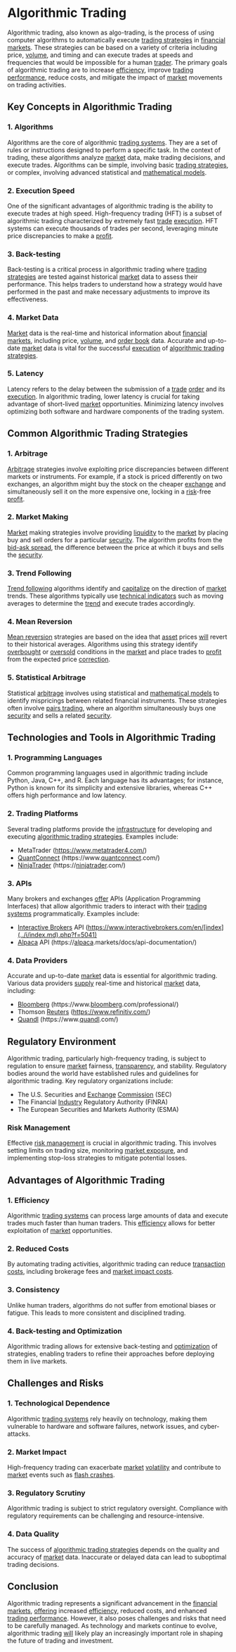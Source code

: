 # Algorithmic Trading

Algorithmic trading, also known as algo-trading, is the process of using computer algorithms to automatically execute [trading strategies](../t/trading_strategies.md) in [financial markets](../f/financial_market.md). These strategies can be based on a variety of criteria including price, [volume](../v/volume.md), and timing and can execute trades at speeds and frequencies that would be impossible for a human [trader](../t/trader.md). The primary goals of algorithmic trading are to increase [efficiency](../e/efficiency.md), improve [trading performance](../t/trading_performance.md), reduce costs, and mitigate the impact of [market](../m/market.md) movements on trading activities.

## Key Concepts in Algorithmic Trading

### 1. Algorithms

Algorithms are the core of algorithmic [trading systems](../t/trading_systems.md). They are a set of rules or instructions designed to perform a specific task. In the context of trading, these algorithms analyze [market](../m/market.md) data, make trading decisions, and execute trades. Algorithms can be simple, involving basic [trading strategies](../t/trading_strategies.md), or complex, involving advanced statistical and [mathematical models](../m/mathematical_models_in_trading.md).

### 2. Execution Speed

One of the significant advantages of algorithmic trading is the ability to execute trades at high speed. High-frequency trading (HFT) is a subset of algorithmic trading characterized by extremely fast [trade](../t/trade.md) [execution](../e/execution.md). HFT systems can execute thousands of trades per second, leveraging minute price discrepancies to make a [profit](../p/profit.md).

### 3. Back-testing

Back-testing is a critical process in algorithmic trading where [trading strategies](../t/trading_strategies.md) are tested against historical [market](../m/market.md) data to assess their performance. This helps traders to understand how a strategy would have performed in the past and make necessary adjustments to improve its effectiveness.

### 4. Market Data

[Market](../m/market.md) data is the real-time and historical information about [financial markets](../f/financial_market.md), including price, [volume](../v/volume.md), and [order book](../o/order_book.md) data. Accurate and up-to-date [market](../m/market.md) data is vital for the successful [execution](../e/execution.md) of [algorithmic trading strategies](../a/algorithmic_trading_strategies.md).

### 5. Latency

Latency refers to the delay between the submission of a [trade](../t/trade.md) [order](../o/order.md) and its [execution](../e/execution.md). In algorithmic trading, lower latency is crucial for taking advantage of short-lived [market](../m/market.md) opportunities. Minimizing latency involves optimizing both software and hardware components of the trading system.

## Common Algorithmic Trading Strategies

### 1. Arbitrage

[Arbitrage](../a/arbitrage.md) strategies involve exploiting price discrepancies between different markets or instruments. For example, if a stock is priced differently on two exchanges, an algorithm might buy the stock on the cheaper [exchange](../e/exchange.md) and simultaneously sell it on the more expensive one, locking in a [risk](../r/risk.md)-free [profit](../p/profit.md).

### 2. Market Making

[Market](../m/market.md) making strategies involve providing [liquidity](../l/liquidity.md) to the [market](../m/market.md) by placing buy and sell orders for a particular [security](../s/security.md). The algorithm profits from the [bid-ask spread](../b/bid-ask_spread.md), the difference between the price at which it buys and sells the [security](../s/security.md).

### 3. Trend Following

[Trend following](../t/trend_following.md) algorithms identify and [capitalize](../c/capitalize.md) on the direction of [market](../m/market.md) trends. These algorithms typically use [technical indicators](../t/technical_indicator.md) such as moving averages to determine the [trend](../t/trend.md) and execute trades accordingly.

### 4. Mean Reversion

[Mean reversion](../m/mean_reversion.md) strategies are based on the idea that [asset](../a/asset.md) prices [will](../w/will.md) revert to their historical averages. Algorithms using this strategy identify [overbought](../o/overbought.md) or [oversold](../o/oversold.md) conditions in the [market](../m/market.md) and place trades to [profit](../p/profit.md) from the expected price [correction](../c/correction.md).

### 5. Statistical Arbitrage

Statistical [arbitrage](../a/arbitrage.md) involves using statistical and [mathematical models](../m/mathematical_models_in_trading.md) to identify mispricings between related financial instruments. These strategies often involve [pairs trading](../p/pairs_trading.md), where an algorithm simultaneously buys one [security](../s/security.md) and sells a related [security](../s/security.md).

## Technologies and Tools in Algorithmic Trading

### 1. Programming Languages

Common programming languages used in algorithmic trading include Python, Java, C++, and R. Each language has its advantages; for instance, Python is known for its simplicity and extensive libraries, whereas C++ offers high performance and low latency.

### 2. Trading Platforms

Several trading platforms provide the [infrastructure](../i/infrastructure.md) for developing and executing [algorithmic trading strategies](../a/algorithmic_trading_strategies.md). Examples include:

- MetaTrader (https://www.metatrader4.com/)
- [QuantConnect](../q/quantconnect.md) (https://www.[quantconnect](../q/quantconnect.md).com/)
- [NinjaTrader](../n/ninjatrader.md) (https://[ninjatrader](../n/ninjatrader.md).com/)

### 3. APIs

Many brokers and exchanges [offer](../o/offer.md) APIs (Application Programming Interfaces) that allow algorithmic traders to interact with their [trading systems](../t/trading_systems.md) programmatically. Examples include:

- [Interactive Brokers](../i/interactive_brokers.md) API (https://www.interactivebrokers.com/en/[index](../i/index.md).php?f=5041)
- [Alpaca](../a/alpaca.md) API (https://[alpaca](../a/alpaca.md).markets/docs/api-documentation/)

### 4. Data Providers

Accurate and up-to-date [market](../m/market.md) data is essential for algorithmic trading. Various data providers [supply](../s/supply.md) real-time and historical [market](../m/market.md) data, including:

- [Bloomberg](../b/bloomberg.md) (https://www.[bloomberg](../b/bloomberg.md).com/professional/)
- Thomson [Reuters](../r/reuters.md) (https://www.refinitiv.com/)
- [Quandl](../q/quandl.md) (https://www.[quandl](../q/quandl.md).com/)

## Regulatory Environment

Algorithmic trading, particularly high-frequency trading, is subject to regulation to ensure [market](../m/market.md) fairness, [transparency](../t/transparency.md), and stability. Regulatory bodies around the world have established rules and guidelines for algorithmic trading. Key regulatory organizations include:

- The U.S. Securities and [Exchange](../e/exchange.md) [Commission](../c/commission.md) (SEC)
- The Financial [Industry](../i/industry.md) Regulatory Authority (FINRA)
- The European Securities and Markets Authority (ESMA)

### Risk Management

Effective [risk management](../r/risk_management.md) is crucial in algorithmic trading. This involves setting limits on trading size, monitoring [market exposure](../m/market_exposure.md), and implementing stop-loss strategies to mitigate potential losses.

## Advantages of Algorithmic Trading

### 1. Efficiency

Algorithmic [trading systems](../t/trading_systems.md) can process large amounts of data and execute trades much faster than human traders. This [efficiency](../e/efficiency.md) allows for better exploitation of [market](../m/market.md) opportunities.

### 2. Reduced Costs

By automating trading activities, algorithmic trading can reduce [transaction costs](../t/transaction_costs.md), including brokerage fees and [market impact costs](../m/market_impact_costs.md).

### 3. Consistency

Unlike human traders, algorithms do not suffer from emotional biases or fatigue. This leads to more consistent and disciplined trading.

### 4. Back-testing and Optimization

Algorithmic trading allows for extensive back-testing and [optimization](../o/optimization.md) of strategies, enabling traders to refine their approaches before deploying them in live markets.

## Challenges and Risks

### 1. Technological Dependence

Algorithmic [trading systems](../t/trading_systems.md) rely heavily on technology, making them vulnerable to hardware and software failures, network issues, and cyber-attacks.

### 2. Market Impact

High-frequency trading can exacerbate [market](../m/market.md) [volatility](../v/volatility.md) and contribute to [market](../m/market.md) events such as [flash crashes](../f/flash_crashes.md).

### 3. Regulatory Scrutiny

Algorithmic trading is subject to strict regulatory oversight. Compliance with regulatory requirements can be challenging and resource-intensive.

### 4. Data Quality

The success of [algorithmic trading strategies](../a/algorithmic_trading_strategies.md) depends on the quality and accuracy of [market](../m/market.md) data. Inaccurate or delayed data can lead to suboptimal trading decisions.

## Conclusion

Algorithmic trading represents a significant advancement in the [financial markets](../f/financial_market.md), [offering](../o/offering.md) increased [efficiency](../e/efficiency.md), reduced costs, and enhanced [trading performance](../t/trading_performance.md). However, it also poses challenges and risks that need to be carefully managed. As technology and markets continue to evolve, algorithmic trading [will](../w/will.md) likely play an increasingly important role in shaping the future of trading and investment.